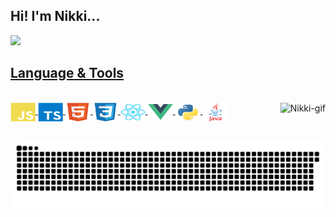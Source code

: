 
## Hi! I'm Nikki... 
 <div>
  <a href="https://github.com/kitsunekamisama">
  <img height="180em" src="https://github-readme-stats.vercel.app/api?username=kitsunekamisama&show_icons=true&theme=nightowl&include_all_commits=true&count_private=true"/>
  
</div>
  <h2>Language & Tools</h2>
<div style="display: inline_block"><br>
  <img align="center" alt="Nikki-Js" height="30" width="40" src="https://raw.githubusercontent.com/devicons/devicon/master/icons/javascript/javascript-plain.svg">
  <img align="center" alt="Nikki-Ts" height="30" width="40" src="https://raw.githubusercontent.com/devicons/devicon/master/icons/typescript/typescript-plain.svg">
  <img align="center" alt="Nikki-HTML" height="30" width="40" src="https://raw.githubusercontent.com/devicons/devicon/master/icons/html5/html5-original.svg">
  <img align="center" alt="Nikki-CSS" height="30" width="40" src="https://raw.githubusercontent.com/devicons/devicon/master/icons/css3/css3-original.svg">
  <img align="center" alt="Nikki-React" height="30" width="40" src="https://raw.githubusercontent.com/devicons/devicon/master/icons/react/react-original.svg">
  <img align="center" alt="Nikki-Vue" height="30" width="40" src="https://raw.githubusercontent.com/devicons/devicon/master/icons/vuejs/vuejs-original.svg">
  <img align="center" alt="Nikki-Python" height="30" width="40" src="https://raw.githubusercontent.com/devicons/devicon/master/icons/python/python-original.svg">
  <img align="center" alt="Nikki-Java" height="30" width="40" src="https://raw.githubusercontent.com/devicons/devicon/master/icons/java/java-original-wordmark.svg">
  <img align="right" alt="Nikki-gif" src="https://c.tenor.com/tQVZsHnTSZgAAAAj/pikachu.gif">
</div>

  ##
 
  ![Snake animation](https://github.com/kitsunekamisama/kitsunekamisama/blob/output/github-contribution-grid-snake.svg)
  
